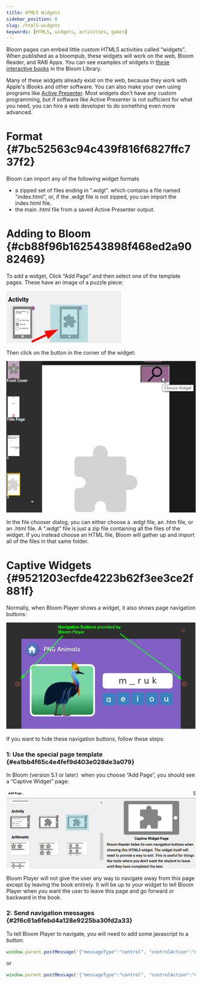 ```yaml
---
title: HTML5 Widgets
sidebar_position: 6
slug: /html5-widgets
keywords: [HTML5, widgets, activities, games]
---
```




Bloom pages can embed little custom HTML5 activities called “widgets”. When published as a bloompub, these widgets will work on the web, Bloom Reader, and RAB Apps. You can see examples of widgets in [these interactive books](https://bloomlibrary.org/activities/books-with-widgets) in the Bloom Library.


Many of these widgets already exist on the web, because they work with Apple's iBooks and other software. You can also make your own using programs like [Active Presenter](https://atomisystems.com/activepresenter/). Most widgets don’t have any custom programming, but if software like Active Presenter is not sufficient for what you need, you can hire a web developer to do something even more advanced.


# Format {#7bc52563c94c439f816f6827ffc737f2}


Bloom can import any of the following widget formats

- a zipped set of files ending in ".wdgt". which contains a file named "index.html", or, if the .wdgt file is not zipped, you can import the index.html file.
- the main .html file from a saved Active Presenter output.

# Adding to Bloom {#cb88f96b162543898f468ed2a9082469}


To add a widget, Click “Add Page” and then select one of the template pages. These have an image of a puzzle piece:


![](./407199131.png)


Then click on the button in the corner of the widget:


![](./431553782.png)


In the file chooser dialog, you can either choose a .wdgt file, an .htm file, or an .html file. A “.wdgt” file is just a zip file containing all the files of the widget. If you instead choose an HTML file, Bloom will gather up and import all of the files in that same folder.


# Captive Widgets {#9521203ecfde4223b62f3ee3ce2f881f}


Normally, when Bloom Player shows a widget, it also shows page navigation buttons:


![](./346919601.png)


If you want to hide these navigation buttons, follow these steps:


### 1: Use the special page template {#ea1bb4f65c4e4fef9d403e028de3a079}


In Bloom (version 5.1 or later)  when you choose “Add Page”, you should see a “Captive Widget” page:


![](./729849789.png)


Bloom Player will not give the user any way to navigate away from this page except by leaving the book entirely. It will be up to your widget to tell Bloom Player when you want the user to leave this page and go forward or backward in the book.


### 2: Send navigation messages {#2f6c61a6febd4a128e9225ba30fd2a33}


To tell Bloom Player to navigate, you will need to add some javascript to a button:


<div class='notion-row'>
<div class='notion-column' style={{width: 'calc((100% - (min(32px, 4vw) * 0)) * 1)'}}>


```javascript
window.parent.postMessage('{"messageType":"control", "controlAction":"navigate-to-previous-page"}',"*");
```


</div><div className='notion-spacer'></div>
</div>


or


<div class='notion-row'>
<div class='notion-column' style={{width: 'calc((100% - (min(32px, 4vw) * 0)) * 1)'}}>


```javascript
window.parent.postMessage('{"messageType":"control", "controlAction":"navigate-to-next-page"}',"*");
```


</div><div className='notion-spacer'></div>
</div>

